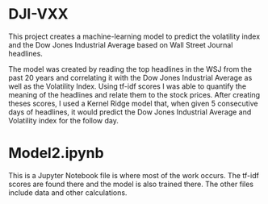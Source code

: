 # DJI-VXX
This project creates a machine-learning model to predict the volatility index and the Dow Jones Industrial Average based on Wall Street Journal headlines.

The model was created by reading the top headlines in the WSJ from the past 20 years and correlating it with the Dow Jones Industrial Average as well as the Volatility Index. Using  tf-idf scores I was able to quantify the meaning of the headlines and relate them to the stock prices. After creating theses scores, I used a Kernel Ridge model that, when given 5 consecutive days of headlines, it would predict the Dow Jones Industrial Average and Volatility index for the follow day.

# Model2.ipynb

This is a Jupyter Notebook file is where most of the work occurs. The tf-idf scores are found there and the model is also trained there. The other files include data and other calculations. 
